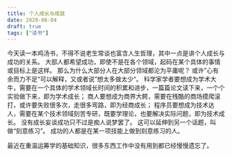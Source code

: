 ```yaml
---
title: 个人成长与成就
date: 2020-06-04
draft: true
tags: ["读书"]
---
```


今天读一本鸡汤书，不得不说老生常谈也富含人生哲理，其中一点是讲个人成长与成功的关系。
大部人都希望成功，即使不是在各个领域，起码在某个具体的事情或目标上是这样。
那么为什么大部分人在大部分领域都沦为平庸呢？
或许”心有余而力不足“可以解释，又或者说”想太多做太少“。
科学家学者要想成为学术大牛，需要在一个具体的学术领域长时间的积累和进步，一篇篇论文读下来，一个个实验做下来，即为学术成长；
商人要想成为商界大鳄，需要在残酷的商场摸爬滚打，或许要失败很多次，走很多弯路，即为经商成长；
程序员要想成为技术达人，需要在某个技术领域刻苦专研，既要学理论，也要解决实际问题，即为技术成长。
没有成长妄谈成功只不过是痴人说梦罢了。
这可以延伸到另一个话题，叫做“刻意练习”。
成功的人都是在某一项技能上做到刻意练习的人。

最近在重温运筹学的基础知识，很多东西工作中没有用到都已经慢慢遗忘了。
